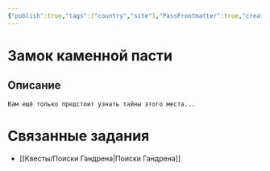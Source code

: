 ```yaml
---
{"publish":true,"tags":["country","site"],"PassFrontmatter":true,"created":"2025-04-02T18:03:47.912+03:00","updated":"2025-04-02T18:03:47.912+03:00"}
---
```


# Замок каменной пасти
## Описание
`Вам ещё только предстоит узнать тайны этого места...`


# Связанные задания

- [[Квесты/Поиски Гандрена\|Поиски Гандрена]]



